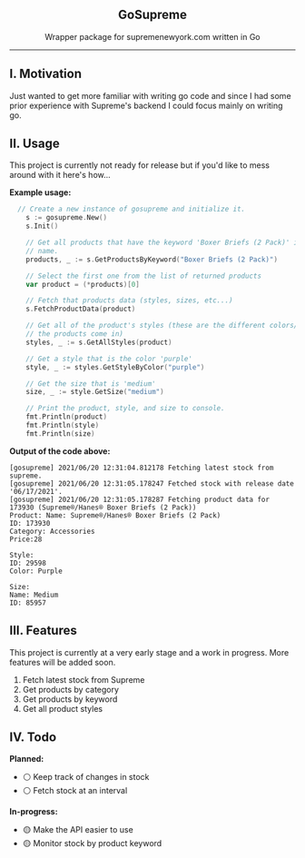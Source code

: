 <p align="center">
  <h2 align="center">GoSupreme</h2>
  <p align="center"> 
    Wrapper package for supremenewyork.com written in Go
  </p>
<!--   <p align="center"> 
    <h3 align="center">⚠️ WORK IN PROGRESS ⚠️</h3>
  </p> -->
</p>

---
## I. Motivation
Just wanted to get more familiar with writing go code and since I had some prior
experience with Supreme's backend I could focus mainly on writing go.

## II. Usage
This project is currently not ready for release but if you'd like to mess around
with it here's how...


**Example usage:**
```go
  // Create a new instance of gosupreme and initialize it.
	s := gosupreme.New()
	s.Init()

	// Get all products that have the keyword 'Boxer Briefs (2 Pack)' in their
	// name.
	products, _ := s.GetProductsByKeyword("Boxer Briefs (2 Pack)")

	// Select the first one from the list of returned products
	var product = (*products)[0]

	// Fetch that products data (styles, sizes, etc...)
	s.FetchProductData(product)

	// Get all of the product's styles (these are the different colors/variants
	// the products come in)
	styles, _ := s.GetAllStyles(product)

	// Get a style that is the color 'purple'
	style, _ := styles.GetStyleByColor("purple")

	// Get the size that is 'medium'
	size, _ := style.GetSize("medium")

	// Print the product, style, and size to console.
	fmt.Println(product)
	fmt.Println(style)
	fmt.Println(size)
```

**Output of the code above:**
```shell
[gosupreme] 2021/06/20 12:31:04.812178 Fetching latest stock from supreme.
[gosupreme] 2021/06/20 12:31:05.178247 Fetched stock with release date '06/17/2021'.
[gosupreme] 2021/06/20 12:31:05.178287 Fetching product data for 173930 (Supreme®/Hanes® Boxer Briefs (2 Pack))
Product: Name: Supreme®/Hanes® Boxer Briefs (2 Pack)
ID: 173930
Category: Accessories
Price:28

Style:
ID: 29598
Color: Purple

Size:
Name: Medium
ID: 85957
```
## III. Features
This project is currently at a very early stage and a work in progress. More
features will be added soon.

1. Fetch latest stock from Supreme
2. Get products by category
3. Get products by keyword
4. Get all product styles


## IV. Todo

**Planned:**
- ⚪ Keep track of changes in stock
- ⚪ Fetch stock at an interval

**In-progress:**
- 🟡 Make the API easier to use
- 🟡 Monitor stock by product keyword

